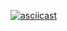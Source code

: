 [![asciicast](https://asciinema.org/a/eHCLNgjoy5RBWAeD4Cc6cprP2.svg)](https://asciinema.org/a/eHCLNgjoy5RBWAeD4Cc6cprP2)
